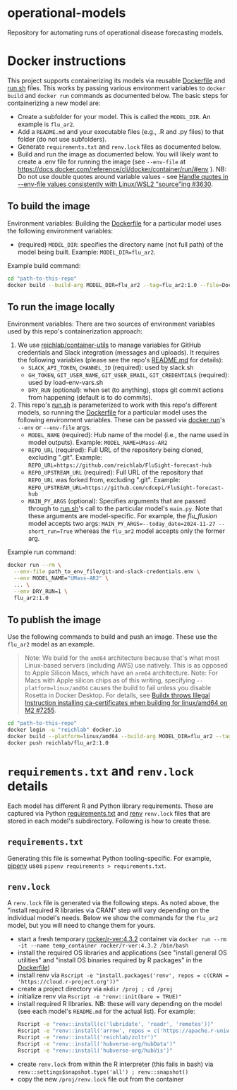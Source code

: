# operational-models

Repository for automating runs of operational disease forecasting models.

# Docker instructions

This project supports containerizing its models via reusable [Dockerfile](Dockerfile) and [run.sh](run.sh) files. This works by passing various environment variables to `docker build` and `docker run` commands as documented below. The basic steps for containerizing a new model are:

- Create a subfolder for your model. This is called the `MODEL_DIR`. An example is `flu_ar2`.
- Add a `README.md` and your executable files (e.g., .R and .py files) to that folder (do not use subfolders).
- Generate `requirements.txt` and `renv.lock` files as documented below.
- Build and run the image as documented below. You will likely want to create a .env file for running the image (see `--env-file` at https://docs.docker.com/reference/cli/docker/container/run/#env ). NB: Do not use double quotes around variable values - see [Handle quotes in --env-file values consistently with Linux/WSL2 "source"ing #3630](https://github.com/docker/cli/issues/3630).

## To build the image

Environment variables: Building the [Dockerfile](Dockerfile) for a particular model uses the following environment variables:

- (required) `MODEL_DIR`: specifies the directory name (not full path) of the model being built. Example: `MODEL_DIR=flu_ar2`.

Example build command:

```bash
cd "path-to-this-repo"
docker build --build-arg MODEL_DIR=flu_ar2 --tag=flu_ar2:1.0 --file=Dockerfile .
```

## To run the image locally

Environment variables: There are two sources of environment variables used by this repo's containerization approach:

1. We use [reichlab/container-utils](https://github.com/reichlab/container-utils) to manage variables for GitHub credentials and Slack integration (messages and uploads). It requires the following variables (please see the repo's [README.md](https://github.com/reichlab/container-utils/blob/main/README.md) for details):
    - `SLACK_API_TOKEN`, `CHANNEL_ID` (required): used by slack.sh
    - `GH_TOKEN`, `GIT_USER_NAME`, `GIT_USER_EMAIL`, `GIT_CREDENTIALS` (required): used by load-env-vars.sh
    - `DRY_RUN` (optional): when set (to anything), stops git commit actions from happening (default is to do commits).
2. This repo's [run.sh](run.sh) is parameterized to work with this repo's different models, so running the [Dockerfile](Dockerfile) for a particular model uses the following environment variables. These can be passed via [docker run](https://docs.docker.com/reference/cli/docker/container/run/)'s `--env` or `--env-file` args.
    - `MODEL_NAME` (required): Hub name of the model (i.e., the name used in model outputs). Example: `MODEL_NAME=UMass-AR2`
    - `REPO_URL` (required): Full URL of the repository being cloned, excluding ".git". Example: `REPO_URL=https://github.com/reichlab/FluSight-forecast-hub`
    - `REPO_UPSTREAM_URL` (required): Full URL of the repository that `REPO_URL` was forked from, excluding ".git". Example: `REPO_UPSTREAM_URL=https://github.com/cdcepi/FluSight-forecast-hub`
    - `MAIN_PY_ARGS` (optional): Specifies arguments that are passed through to [run.sh](run.sh)'s call to the particular model's `main.py`. Note that these arguments are model-specific. For example, the
      _flu_flusion_ model accepts two args: `MAIN_PY_ARGS=--today_date=2024-11-27 --short_run=True` whereas the
      `flu_ar2` model accepts only the former arg.

Example run command:

```bash
docker run --rm \
  --env-file path_to_env_file/git-and-slack-credentials.env \
  --env MODEL_NAME="UMass-AR2" \
  ... \
  --env DRY_RUN=1 \
  flu_ar2:1.0
```

## To publish the image

Use the following commands to build and push an image. These use the `flu_ar2` model as an example.

> Note: We build for the `amd64` architecture because that's what most Linux-based servers (including AWS) use natively. This is as opposed to Apple Silicon Macs, which have an `arm64` architecture.
> Note: For Macs with Apple silicon chips as of this writing, specifying `--platform=linux/amd64` causes the build to fail unless you disable Rosetta in Docker Desktop. For details, see [Buildx throws Illegal Instruction installing ca-certificates when building for linux/amd64 on M2 #7255](https://github.com/docker/for-mac/issues/7255).

```bash
cd "path-to-this-repo"
docker login -u "reichlab" docker.io
docker build --platform=linux/amd64 --build-arg MODEL_DIR=flu_ar2 --tag=reichlab/flu_ar2:1.0 --file=Dockerfile .
docker push reichlab/flu_ar2:1.0
```

# `requirements.txt` and `renv.lock` details

Each model has different R and Python library requirements. These are captured via Python [requirements.txt](https://pip.pypa.io/en/stable/reference/requirements-file-format/) and [renv](https://rstudio.github.io/renv/articles/renv.html) `renv.lock` files that are stored in each model's subdirectory. Following is how to create these.

## `requirements.txt`

Generating this file is somewhat Python tooling-specific. For example, [pipenv](https://pipenv.pypa.io/en/latest/) uses `pipenv requirements > requirements.txt`.

## `renv.lock`

A `renv.lock` file is generated via the following steps. As noted above, the "install required R libraries via CRAN" step will vary depending on the individual model's needs. Below we show the commands for the `flu_ar2` model, but you will need to change them for yours.

- start a fresh temporary [rocker/r-ver:4.3.2](https://hub.docker.com/layers/rocker/r-ver/4.3.2/images/sha256-8b25859fbf21a7075bbc2285ebfe06bb8a14dd83e4576df11ff46f14a8620636?context=explore) container via `docker run --rm -it --name temp_container rocker/r-ver:4.3.2 /bin/bash`
- install the required OS libraries and applications (see "install general OS utilities" and "install OS binaries required by R packages" in the [Dockerfile](Dockerfile))
- install renv via `Rscript -e "install.packages('renv', repos = c(CRAN = 'https://cloud.r-project.org'))"`
- create a project directory via `mkdir /proj ; cd /proj`
- initialize renv via `Rscript -e "renv::init(bare = TRUE)"`
- install required R libraries. NB: these will vary depending on the model (see each model's `README.md` for the actual list). For example:
   ```bash
   Rscript -e "renv::install(c('lubridate', 'readr', 'remotes'))"
   Rscript -e "renv::install('arrow', repos = c('https://apache.r-universe.dev', 'https://cran.r-project.org'))"
   Rscript -e "renv::install('reichlab/zoltr')"
   Rscript -e "renv::install('hubverse-org/hubData')"
   Rscript -e "renv::install('hubverse-org/hubVis')"
   ```
- create `renv.lock` from within the R interpreter (this fails in bash) via `renv::settings$snapshot.type('all') ; renv::snapshot()`
- copy the new `/proj/renv.lock` file out from the container
